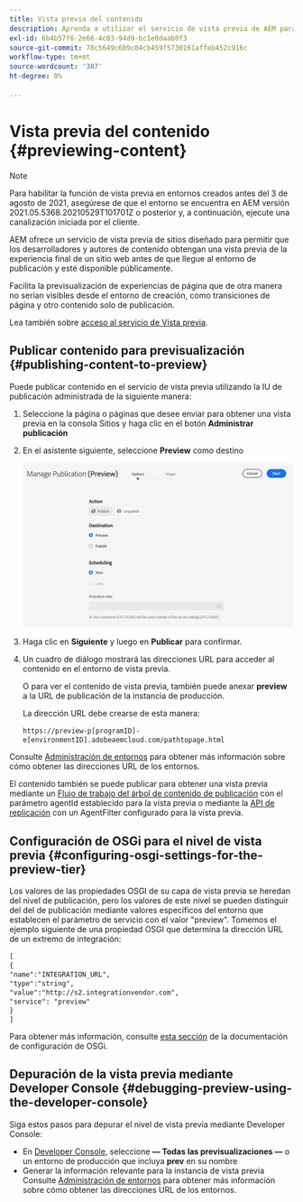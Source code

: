 ```yaml
---
title: Vista previa del contenido
description: Aprenda a utilizar el servicio de vista previa de AEM para obtener una vista previa del contenido antes de publicarlo.
exl-id: 6b4b57f6-2e66-4c83-94d9-bc1e0daab0f3
source-git-commit: 78c5649c6b9c04cb459f5730161affeb452c916c
workflow-type: tm+mt
source-wordcount: '387'
ht-degree: 0%

---
```


# Vista previa del contenido {#previewing-content}

>[!NOTE]
>
>Para habilitar la función de vista previa en entornos creados antes del 3 de agosto de 2021, asegúrese de que el entorno se encuentra en AEM versión 2021.05.5368.20210529T101701Z o posterior y, a continuación, ejecute una canalización iniciada por el cliente.

AEM ofrece un servicio de vista previa de sitios diseñado para permitir que los desarrolladores y autores de contenido obtengan una vista previa de la experiencia final de un sitio web antes de que llegue al entorno de publicación y esté disponible públicamente.

Facilita la previsualización de experiencias de página que de otra manera no serían visibles desde el entorno de creación, como transiciones de página y otro contenido solo de publicación.

Lea también sobre [acceso al servicio de Vista previa](/help/implementing/cloud-manager/manage-environments.md#access-preview-service).

## Publicar contenido para previsualización {#publishing-content-to-preview}

Puede publicar contenido en el servicio de vista previa utilizando la IU de publicación administrada de la siguiente manera:

1. Seleccione la página o páginas que desee enviar para obtener una vista previa en la consola Sitios y haga clic en el botón **Administrar publicación**
1. En el asistente siguiente, seleccione **Preview** como destino

   ![publicación gestionada](/help/sites-cloud/authoring/assets/previewmanagedpublication.png)

1. Haga clic en **Siguiente** y luego en **Publicar** para confirmar.

1. Un cuadro de diálogo mostrará las direcciones URL para acceder al contenido en el entorno de vista previa.

   O para ver el contenido de vista previa, también puede anexar **preview** a la URL de publicación de la instancia de producción.

   La dirección URL debe crearse de esta manera:

   ```
   https://preview-p[programID]-e[environmentID].adobeaemcloud.com/pathtopage.html
   ```

Consulte [Administración de entornos](/help/implementing/cloud-manager/manage-environments.md) para obtener más información sobre cómo obtener las direcciones URL de los entornos.

El contenido también se puede publicar para obtener una vista previa mediante un [Flujo de trabajo del árbol de contenido de publicación](/help/operations/replication.md#publish-content-tree-workflow) con el parámetro agentId establecido para la vista previa o mediante la [API de replicación](/help/operations/replication.md#replication-api) con un AgentFilter configurado para la vista previa.

## Configuración de OSGi para el nivel de vista previa {#configuring-osgi-settings-for-the-preview-tier}

Los valores de las propiedades OSGI de su capa de vista previa se heredan del nivel de publicación, pero los valores de este nivel se pueden distinguir del del de publicación mediante valores específicos del entorno que establecen el parámetro de servicio con el valor &quot;preview&quot;. Tomemos el ejemplo siguiente de una propiedad OSGI que determina la dirección URL de un extremo de integración:

```
[
{
"name":"INTEGRATION_URL",
"type":"string",
"value":"http://s2.integrationvendor.com",
"service": "preview"
}
]
```

Para obtener más información, consulte [esta sección](/help/implementing/deploying/configuring-osgi.md#author-vs-publish-configuration) de la documentación de configuración de OSGi.

## Depuración de la vista previa mediante Developer Console {#debugging-preview-using-the-developer-console}

Siga estos pasos para depurar el nivel de vista previa mediante Developer Console:

* En [Developer Console](/help/implementing/developing/introduction/development-guidelines.md#aem-as-a-cloud-service-development-tools), seleccione **— Todas las previsualizaciones —** o un entorno de producción que incluya **prev** en su nombre
* Generar la información relevante para la instancia de vista previa
Consulte [Administración de entornos](/help/implementing/cloud-manager/manage-environments.md) para obtener más información sobre cómo obtener las direcciones URL de los entornos.
